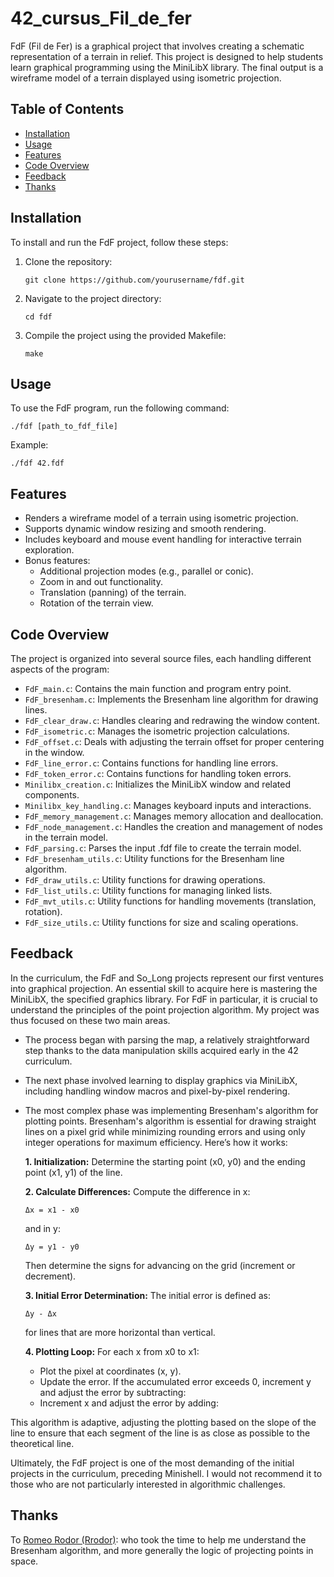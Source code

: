 <!DOCTYPE html>
<html lang="en">
<head>
    <meta charset="UTF-8">
    <meta name="viewport" content="width=device-width, initial-scale=1.0">
</head>
<body>

<h1>42_cursus_Fil_de_fer</h1>

<p>FdF (Fil de Fer) is a graphical project that involves creating a schematic representation of a terrain in relief. This project is designed to help students learn graphical programming using the MiniLibX library. The final output is a wireframe model of a terrain displayed using isometric projection.</p>

<h2>Table of Contents</h2>
<ul>
    <li><a href="#installation">Installation</a></li>
    <li><a href="#usage">Usage</a></li>
    <li><a href="#features">Features</a></li>
    <li><a href="#code-overview">Code Overview</a></li>
    <li><a href="#feedback">Feedback</a></li>
    <li><a href="#thanks">Thanks</a></li>
</ul>

<h2 id="installation">Installation</h2>
<p>To install and run the FdF project, follow these steps:</p>
<ol>
    <li>Clone the repository:</li>
    <pre><code>git clone https://github.com/yourusername/fdf.git</code></pre>
    <li>Navigate to the project directory:</li>
    <pre><code>cd fdf</code></pre>
    <li>Compile the project using the provided Makefile:</li>
    <pre><code>make</code></pre>
</ol>

<h2 id="usage">Usage</h2>
<p>To use the FdF program, run the following command:</p>
<pre><code>./fdf [path_to_fdf_file]</code></pre>
<p>Example:</p>
<pre><code>./fdf 42.fdf</code></pre>

<h2 id="features">Features</h2>
<ul>
    <li>Renders a wireframe model of a terrain using isometric projection.</li>
    <li>Supports dynamic window resizing and smooth rendering.</li>
    <li>Includes keyboard and mouse event handling for interactive terrain exploration.</li>
    <li>Bonus features:
        <ul>
            <li>Additional projection modes (e.g., parallel or conic).</li>
            <li>Zoom in and out functionality.</li>
            <li>Translation (panning) of the terrain.</li>
            <li>Rotation of the terrain view.</li>
        </ul>
    </li>
</ul>

<h2 id="code-overview">Code Overview</h2>
<p>The project is organized into several source files, each handling different aspects of the program:</p>
<ul>
    <li><code>FdF_main.c</code>: Contains the main function and program entry point.</li>
    <li><code>FdF_bresenham.c</code>: Implements the Bresenham line algorithm for drawing lines.</li>
    <li><code>FdF_clear_draw.c</code>: Handles clearing and redrawing the window content.</li>
    <li><code>FdF_isometric.c</code>: Manages the isometric projection calculations.</li>
    <li><code>FdF_offset.c</code>: Deals with adjusting the terrain offset for proper centering in the window.</li>
    <li><code>FdF_line_error.c</code>: Contains functions for handling line errors.</li>
    <li><code>FdF_token_error.c</code>: Contains functions for handling token errors.</li>
    <li><code>Minilibx_creation.c</code>: Initializes the MiniLibX window and related components.</li>
    <li><code>Minilibx_key_handling.c</code>: Manages keyboard inputs and interactions.</li>
    <li><code>FdF_memory_management.c</code>: Manages memory allocation and deallocation.</li>
    <li><code>FdF_node_management.c</code>: Handles the creation and management of nodes in the terrain model.</li>
    <li><code>FdF_parsing.c</code>: Parses the input .fdf file to create the terrain model.</li>
    <li><code>FdF_bresenham_utils.c</code>: Utility functions for the Bresenham line algorithm.</li>
    <li><code>FdF_draw_utils.c</code>: Utility functions for drawing operations.</li>
    <li><code>FdF_list_utils.c</code>: Utility functions for managing linked lists.</li>
    <li><code>FdF_mvt_utils.c</code>: Utility functions for handling movements (translation, rotation).</li>
    <li><code>FdF_size_utils.c</code>: Utility functions for size and scaling operations.</li>
</ul>

<h2 id="feedback">Feedback</h2>
<p>
    In the curriculum, the FdF and So_Long projects represent our first ventures into graphical projection. An essential skill to acquire here is mastering the MiniLibX, the specified graphics library. For FdF in particular, it is crucial to understand the principles of the point projection algorithm. My project was thus focused on these two main areas.
</p>
<ul>
    <li>
        <p>The process began with parsing the map, a relatively straightforward step thanks to the data manipulation skills acquired early in the 42 curriculum.</p>
    </li>
    <li>
        <p>The next phase involved learning to display graphics via MiniLibX, including handling window macros and pixel-by-pixel rendering.</p>
    </li>
    <li>
        <p>The most complex phase was implementing Bresenham's algorithm for plotting points. Bresenham's algorithm is essential for drawing straight lines on a pixel grid while minimizing rounding errors and using only integer operations for maximum efficiency. Here’s how it works:</p>
        <p><strong>1. Initialization:</strong> Determine the starting point (x0, y0) and the ending point (x1, y1) of the line.</p>
        <p><strong>2. Calculate Differences:</strong> Compute the difference in x:</p>
        <pre><code>Δx = x1 - x0</code></pre>
        <p>and in y:</p>
        <pre><code>Δy = y1 - y0</code></pre>
        <p>Then determine the signs for advancing on the grid (increment or decrement).</p>
        <p><strong>3. Initial Error Determination:</strong> The initial error is defined as:</p>
        <pre><code>Δy - Δx</code></pre>
        <p>for lines that are more horizontal than vertical.</p>
        <p><strong>4. Plotting Loop:</strong> For each x from x0 to x1:</p>
        <ul>
            <li>Plot the pixel at coordinates (x, y).</li>
            <li>Update the error. If the accumulated error exceeds 0, increment y and adjust the error by subtracting:</li>
            <li>Increment x and adjust the error by adding:</li>
        </ul>
    </li>
</ul>
<p>
    This algorithm is adaptive, adjusting the plotting based on the slope of the line to ensure that each segment of the line is as close as possible to the theoretical line.
</p>
<p>
    Ultimately, the FdF project is one of the most demanding of the initial projects in the curriculum, preceding Minishell. I would not recommend it to those who are not particularly interested in algorithmic challenges.
</p>

<section id="thanks">
    <h2>Thanks</h2>
    <p>To <a href="https://github.com/Rrodor">Romeo Rodor (Rrodor)</a>: who took the time to help me understand the Bresenham algorithm, and more generally the logic of projecting points in space.</p>
</body>
</html>
